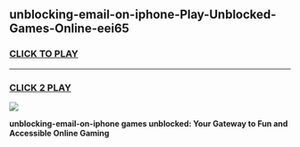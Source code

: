 
## unblocking-email-on-iphone-Play-Unblocked-Games-Online-eei65
<h3>
<a href="https://premium76.site?title=unblocking-email-on-iphone&ref=25A">CLICK TO PLAY</a></h3>
<hr>

<h3>
<a href="https://premium76.site?title=unblocking-email-on-iphone&ref=25A">CLICK 2 PLAY</a>
  
</h3>

<a href="https://premium76.site?title=unblocking-email-on-iphone&ref=25A"><img src="https://clearcache.store/games.png"></a>


**unblocking-email-on-iphone games unblocked: Your Gateway to Fun and Accessible Online Gaming**
